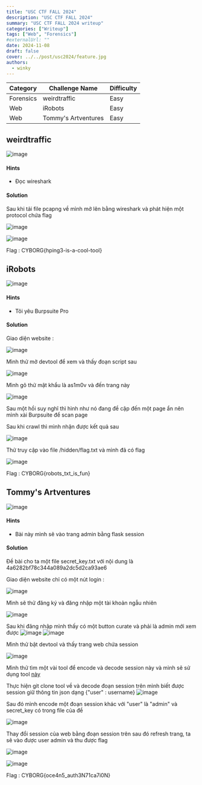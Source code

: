 ```yaml
---
title: "USC CTF FALL 2024"
description: "USC CTF FALL 2024"
summary: "USC CTF FALL 2024 writeup"
categories: ["Writeup"]
tags: ["Web", "Forensics"]
#externalUrl: ""
date: 2024-11-08
draft: false
cover: ../../post/usc2024/feature.jpg
authors:
  - winky
---
```


| Category | Challenge Name | Difficulty |
| -------- | -------------- | ---------- |
| Forensics      | weirdtraffic  | Easy |
| Web      | iRobots | Easy |
| Web      | Tommy's Artventures | Easy |

## weirdtraffic

![image](https://hackmd.io/_uploads/BJpUqnVWyl.png)

#### Hints

* Đọc wireshark

#### Solution

Sau khi tải file pcapng về mình mở lên bằng wireshark và phát hiện một protocol chứa flag 

![image](https://hackmd.io/_uploads/ryb65h4Zkg.png)


![image](https://hackmd.io/_uploads/r1EAqnVZJl.png)
 
 
Flag : CYBORG{hping3-is-a-cool-tool}


## iRobots

![image](https://hackmd.io/_uploads/Sku1AiVWyx.png)

#### Hints
* Tôi yêu Burpsuite Pro

#### Solution

Giao diện website : 

![image](https://hackmd.io/_uploads/BJpgRoEbkl.png)

Mình thử mở devtool để xem và thấy đoạn script sau 

![image](https://hackmd.io/_uploads/B1850o4WJe.png)

Mình gõ thử mật khẩu là as1m0v và đến trang này

![image](https://hackmd.io/_uploads/SyF6RjE-Jl.png)

Sau một hồi suy nghĩ thì hình như nó đang đề cập đến một page ẩn nên mình xài Burpsuite để scan page

Sau khi crawl thì mình nhận được kết quả sau

![image](https://hackmd.io/_uploads/SyhGJnN-1e.png)

Thử truy cập vào file /hidden/flag.txt và mình đã có flag

![image](https://hackmd.io/_uploads/BJaSy2VWJl.png)

Flag : CYBORG{robots_txt_is_fun}

##  Tommy's Artventures

![image](https://hackmd.io/_uploads/rkp_JiEWkg.png)


#### Hints
* Bài này mình sẽ vào trang admin bằng flask session

#### Solution
Đề bài cho ta một file secret_key.txt với nội dung là 4a6282bf78c344a089a2dc5d2ca93ae6

Giao diện website chỉ có một nút login : 

![image](https://hackmd.io/_uploads/ryWklo4b1x.png)


Mình sẽ thử đăng ký và đăng nhập một tài khoản ngẫu nhiên

![image](https://hackmd.io/_uploads/HkBqgsEZJx.png)


Sau khi đăng nhập mình thấy có một button curate và phải là admin mới xem được 
![image](https://hackmd.io/_uploads/HkbPgoEbke.png)
![image](https://hackmd.io/_uploads/ryKDgs4bkg.png)


Mình thử bật devtool và thấy trang web chứa session

![image](https://hackmd.io/_uploads/HJ2y-sNWkg.png)

Mình thử tìm một vài tool để encode và decode session này và mình sẽ sử dụng tool [này](https://github.com/noraj/flask-session-cookie-manager)

Thực hiện git clone tool về và decode đoạn session trên mình biết được session giữ thông tin json dạng {"user" : username}
![image](https://hackmd.io/_uploads/HJxwZoVZkl.png)

Sau đó mình encode một đoạn session khác với "user" là "admin" và secret_key có trong file của đề

![image](https://hackmd.io/_uploads/SJKQGoE-1l.png)

Thay đổi session của web bằng đoạn session trên sau đó refresh trang, ta sẽ vào được user admin và thu được flag

![image](https://hackmd.io/_uploads/SyYFMsNWke.png)

![image](https://hackmd.io/_uploads/HknKMj4Zyg.png)

Flag : CYBORG{oce4n5_auth3N71ca7i0N}
